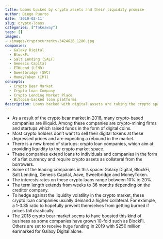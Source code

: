```yaml
---
title: Loans backed by crypto assets and their liquidity promise
author: Diego Puerto
date: '2019-02-11'
slug: crypto-loans
categories: ["Takeaway"]
tags: []
images:
- /images/cryptocurrency-3424626_1280.jpg
companies:
  - Galaxy Digital
  - BlockFi
  - Salt Lending (SALT)
  - Genesis Capital
  - ETHLend (LEND)
  - Sweetbridge (SWC)
  - MoneyToken (IMT)
concepts:
  - Crypto Bear Market
  - Crypto Loan Company
  - Crypto Lending Market Place
  - Bitcoin-backed loan platforms
description: Loans backed with digital assets are taking the crypto space by storm.
---
```


- As a result of the crypto bear market in 2018, many crypto-based companies are illiquid. Among these companies are crypto-mining firms and startups which raised funds in the form of digital coins.
- Most crypto holders don’t want to sell their digital tokens at these depressed prices and are expecting a rebound in the market.
- There is a new breed of startups: crypto loan companies, which aim at providing liquidity to the crypto market space.
- These companies extend loans to individuals and companies in the form of a fiat currency and require crypto assets as collateral from the borrowers.
- Some of the leading companies in this space: Galaxy Digital, BlockFi, Salt Lending, Genesis Capital, Aave, Sweetbridge and MoneyToken.
- The interests rates on these crypto loans range between 10% to 20%.
- The term length extends from weeks to 36 months depending on the creditor company.
- To hedge against the liquidity volatility in the crypto market, these crypto loan companies usually demand a higher collateral. For example, a 1-0.35 ratio to hopefully prevent themselves from getting burned if prices fall drastically.
- The 2018 crypto bear market seems to have boosted this kind of business as some companies have grown 10-fold such as BlockFi. Others are set to receive huge funding in 2019 with $250 million earmarked for Galaxy Digital alone. 
